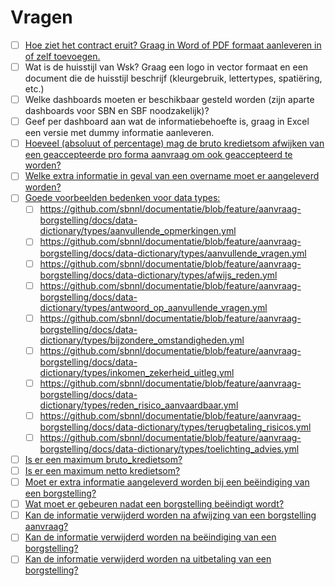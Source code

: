 # Vragen

* [ ] [Hoe ziet het contract eruit? Graag in Word of PDF formaat aanleveren in of zelf toevoegen.](https://github.com/sbnnl/documentatie/blob/feature/aanvraag-borgstelling/docs/100_producten/010_aanvraag-borgstelling/contract.message.md)
* [ ] Wat is de huisstijl van Wsk? Graag een logo in vector formaat en een document die de huisstijl beschrijf (kleurgebruik, lettertypes, spatiëring, etc.)
* [ ] Welke dashboards moeten er beschikbaar gesteld worden (zijn aparte dashboards voor SBN en SBF noodzakelijk)?
* [ ] Geef per dashboard aan wat de informatiebehoefte is, graag in Excel een versie met dummy informatie aanleveren.
* [ ] [Hoeveel (absoluut of percentage) mag de bruto kredietsom afwijken van een geaccepteerde pro forma aanvraag om ook geaccepteerd te worden?](https://github.com/sbnnl/documentatie/blob/feature/aanvraag-borgstelling/docs/100_producten/010_aanvraag-borgstelling/index.md#beoordeel-aanvraag)
* [ ] [Welke extra informatie in geval van een overname moet er aangeleverd worden?](https://github.com/sbnnl/documentatie/blob/feature/aanvraag-borgstelling/docs/data-dictionary/commands/registreer_borgstelling_overname.yml)
* [ ] [Goede voorbeelden bedenken voor data types:](https://github.com/sbnnl/documentatie/tree/feature/aanvraag-borgstelling/docs/data-dictionary/types)
    * [ ] https://github.com/sbnnl/documentatie/blob/feature/aanvraag-borgstelling/docs/data-dictionary/types/aanvullende_opmerkingen.yml
    * [ ] https://github.com/sbnnl/documentatie/blob/feature/aanvraag-borgstelling/docs/data-dictionary/types/aanvullende_vragen.yml
    * [ ] https://github.com/sbnnl/documentatie/blob/feature/aanvraag-borgstelling/docs/data-dictionary/types/afwijs_reden.yml
    * [ ] https://github.com/sbnnl/documentatie/blob/feature/aanvraag-borgstelling/docs/data-dictionary/types/antwoord_op_aanvullende_vragen.yml
    * [ ] https://github.com/sbnnl/documentatie/blob/feature/aanvraag-borgstelling/docs/data-dictionary/types/bijzondere_omstandigheden.yml
    * [ ] https://github.com/sbnnl/documentatie/blob/feature/aanvraag-borgstelling/docs/data-dictionary/types/inkomen_zekerheid_uitleg.yml
    * [ ] https://github.com/sbnnl/documentatie/blob/feature/aanvraag-borgstelling/docs/data-dictionary/types/reden_risico_aanvaardbaar.yml
    * [ ] https://github.com/sbnnl/documentatie/blob/feature/aanvraag-borgstelling/docs/data-dictionary/types/terugbetaling_risicos.yml
    * [ ] https://github.com/sbnnl/documentatie/blob/feature/aanvraag-borgstelling/docs/data-dictionary/types/toelichting_advies.yml
* [ ] [Is er een maximum bruto_kredietsom?](https://github.com/sbnnl/documentatie/blob/feature/aanvraag-borgstelling/docs/data-dictionary/types/bruto_kredietsom.yml)
* [ ] [Is er een maximum netto kredietsom?](https://github.com/sbnnl/documentatie/blob/feature/aanvraag-borgstelling/docs/data-dictionary/types/netto_kredietsom.yml)
* [ ] [Moet er extra informatie aangeleverd worden bij een beëindiging van een borgstelling?](https://github.com/sbnnl/documentatie/blob/feature/beeindiging-borgstelling/docs/100_producten/030_beeindiging-borgstelling/product.openapi.yml)
* [ ] [Wat moet er gebeuren nadat een borgstelling beëindigt wordt?](https://github.com/sbnnl/documentatie/blob/feature/beeindiging-borgstelling/docs/100_producten/030_beeindiging-borgstelling/index.md)
* [ ] [Kan de informatie verwijderd worden na afwijzing van een borgstelling aanvraag?](https://github.com/sbnnl/documentatie/blob/feature/aanvraag-borgstelling/docs/100_producten/010_aanvraag-borgstelling/index.md)
* [ ] [Kan de informatie verwijderd worden na beëindiging van een borgstelling?](https://github.com/sbnnl/documentatie/blob/feature/beeindiging-borgstelling/docs/100_producten/030_beeindiging-borgstelling/index.md)
* [ ] [Kan de informatie verwijderd worden na uitbetaling van een borgstelling?](https://github.com/sbnnl/documentatie/blob/feature/uitbetaling-borgstelling/docs/100_producten/040_uitbetaling-borgstelling/index.md)